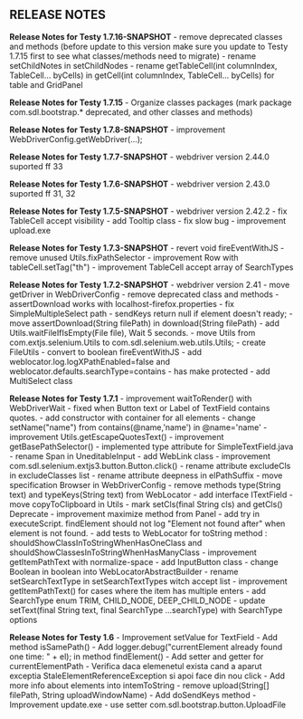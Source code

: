 RELEASE NOTES
-------------

**Release Notes for Testy 1.7.16-SNAPSHOT**
    - remove deprecated classes and methods (before update to this version make sure you update to Testy 1.7.15 first to see what classes/methods need to migrate)
    - rename setChildNotes in setChildNodes
    - rename getTableCell(int columnIndex, TableCell... byCells) in getCell(int columnIndex, TableCell... byCells) for table and GridPanel

**Release Notes for Testy 1.7.15**
    - Organize classes packages (mark package com.sdl.bootstrap.* deprecated, and other classes and methods)

**Release Notes for Testy 1.7.8-SNAPSHOT**
    - improvement WebDriverConfig.getWebDriver(...);

**Release Notes for Testy 1.7.7-SNAPSHOT**
    - webdriver version 2.44.0 suported ff 33

**Release Notes for Testy 1.7.6-SNAPSHOT**
    - webdriver version 2.43.0 suported ff 31, 32

**Release Notes for Testy 1.7.5-SNAPSHOT**
    - webdriver version 2.42.2
    - fix TableCell accept visibility
    - add Tooltip class
    - fix slow bug
    - improvement upload.exe

**Release Notes for Testy 1.7.3-SNAPSHOT**
    - revert void fireEventWithJS
    - remove unused Utils.fixPathSelector
    - improvement Row with tableCell.setTag("th")
    - improvement TableCell accept array of SearchTypes

**Release Notes for Testy 1.7.2-SNAPSHOT**
    - webdriver version 2.41
    - move getDriver in WebDriverConfig
    - remove deprecated class and methods
    - assertDownload works with localhost-firefox.properties
    - fix SimpleMultipleSelect path
    - sendKeys return null if element doesn't ready;
    - move assertDownload(String filePath) in download(String filePath)
    - add Utils.waitFileIfIsEmpty(File file), Wait 5 seconds.
    - move Utils from com.extjs.selenium.Utils to com.sdl.selenium.web.utils.Utils;
    - create FileUtils
    - convert to boolean fireEventWithJS
    - add weblocator.log.logXPathEnabled=false and weblocator.defaults.searchType=contains
    - has make protected
    - add MultiSelect class

**Release Notes for Testy 1.7.1**
    - improvement waitToRender() with WebDriverWait
    - fixed when Button text or Label of TextField contains quotes.
    - add constructor with container for all elements
    - change setName("name") from contains(@name,'name') in @name='name'
    - improvement Utils.getEscapeQuotesText()
    - improvement getBasePathSelector()
    - implemented type attribute for SimpleTextField.java
    - rename Span in UneditableInput
    - add WebLink class
    - improvement com.sdl.selenium.extjs3.button.Button.click()
    - rename attribute  excludeCls in excludeClasses list
    - rename attribute deepness in elPathSuffix
    - move specification Browser in WebDriverConfig
    - remove methods type(String text) and typeKeys(String text) from WebLocator
    - add interface ITextField
    - move copyToClipboard in Utils
    - mark setCls(final String cls) and getCls() Deprecate
    - improvement maximize method from Panel
    - add try in executeScript. findElement should not log "Element not found after" when element is not found.
    - add tests to WebLocator for toString method : shouldShowClassInToStringWhenHasOneClass and shouldShowClassesInToStringWhenHasManyClass
    - improvement getItemPathText with normalize-space
    - add InputButton class
    - change Boolean in boolean into WebLocatorAbstractBuilder
    - rename setSearchTextType in setSearchTextTypes witch accept list
    - improvement getItemPathText() for cases where the item has multiple enters
    - add SearchType enum TRIM, CHILD_NODE, DEEP_CHILD_NODE
    - update setText(final String text, final SearchType ...searchType) with SearchType options

**Release Notes for Testy 1.6**
    - Improvement setValue for TextField
    - Add method isSamePath()
    - Add logger.debug("currentElement already found one time: " + el); in method findElement()
    - Add setter and getter for currentElementPath
    - Verifica daca elemenetul exista cand a aparut exceptia StaleElementReferenceException si apoi face din nou click
    - Add more info about elements into intemToString
    - remove upload(String[] filePath, String uploadWindowName)
    - Add doSendKeys method
    - Improvement update.exe
    - use setter com.sdl.bootstrap.button.UploadFile
